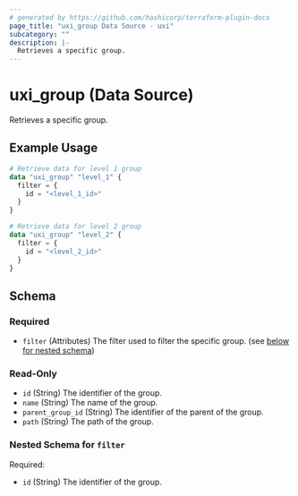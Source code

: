 ```yaml
---
# generated by https://github.com/hashicorp/terraform-plugin-docs
page_title: "uxi_group Data Source - uxi"
subcategory: ""
description: |-
  Retrieves a specific group.
---
```


# uxi_group (Data Source)

Retrieves a specific group.

## Example Usage

```terraform
# Retrieve data for level 1 group
data "uxi_group" "level_1" {
  filter = {
    id = "<level_1_id>"
  }
}

# Retrieve data for level 2 group
data "uxi_group" "level_2" {
  filter = {
    id = "<level_2_id>"
  }
}
```

<!-- schema generated by tfplugindocs -->
## Schema

### Required

- `filter` (Attributes) The filter used to filter the specific group. (see [below for nested schema](#nestedatt--filter))

### Read-Only

- `id` (String) The identifier of the group.
- `name` (String) The name of the group.
- `parent_group_id` (String) The identifier of the parent of the group.
- `path` (String) The path of the group.

<a id="nestedatt--filter"></a>
### Nested Schema for `filter`

Required:

- `id` (String) The identifier of the group.
